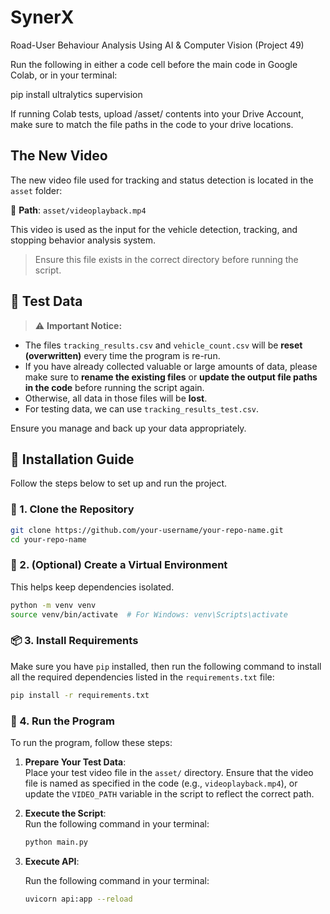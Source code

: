 # SynerX

Road-User Behaviour Analysis Using AI &amp; Computer Vision (Project 49)

Run the following in either a code cell before the main code in Google Colab, or in your terminal:

pip install ultralytics supervision

If running Colab tests, upload /asset/ contents into your Drive Account, make sure to match the file paths in the code to your drive locations.

## The New Video

The new video file used for tracking and status detection is located in the `asset` folder:

📁 **Path**: `asset/videoplayback.mp4`

This video is used as the input for the vehicle detection, tracking, and stopping behavior analysis system.

> Ensure this file exists in the correct directory before running the script.

## 📁 Test Data

> ⚠️ **Important Notice:**

- The files `tracking_results.csv` and `vehicle_count.csv` will be **reset (overwritten)** every time the program is re-run.
- If you have already collected valuable or large amounts of data, please make sure to **rename the existing files** or **update the output file paths in the code** before running the script again.
- Otherwise, all data in those files will be **lost**.
- For testing data, we can use `tracking_results_test.csv`.

Ensure you manage and back up your data appropriately.

## 🚀 Installation Guide

Follow the steps below to set up and run the project.

### 📁 1. Clone the Repository

```bash
git clone https://github.com/your-username/your-repo-name.git
cd your-repo-name
```

### 🧪 2. (Optional) Create a Virtual Environment

This helps keep dependencies isolated.

```bash
python -m venv venv
source venv/bin/activate  # For Windows: venv\Scripts\activate
```

### 📦 3. Install Requirements

Make sure you have `pip` installed, then run the following command to install all the required dependencies listed in the `requirements.txt` file:

```bash
pip install -r requirements.txt
```

### 🎥 4. Run the Program

To run the program, follow these steps:

1. **Prepare Your Test Data**:  
   Place your test video file in the `asset/` directory. Ensure that the video file is named as specified in the code (e.g., `videoplayback.mp4`), or update the `VIDEO_PATH` variable in the script to reflect the correct path.

2. **Execute the Script**:  
   Run the following command in your terminal:

   ```bash
   python main.py
   ```
3. **Execute API**:

   Run the following command in your terminal:
   
   ```bash
   uvicorn api:app --reload
   ```

